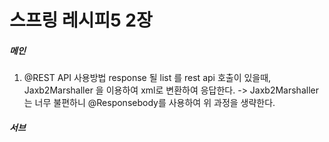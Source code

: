 # 스프링 레시피5 2장

##### 메인


1. @REST API 사용방법
response 될 list 를 rest api 호출이 있을때, 
Jaxb2Marshaller 을 이용하여 xml로 변환하여 응답한다.
-> Jaxb2Marshaller는 너무 불편하니 @Responsebody를 사용하여 위 과정을 생략한다.

##### 서브
